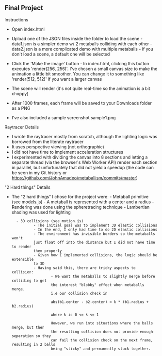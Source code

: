 Final Project
--------------------------------------------

Instructions
- Open index.html
- Upload one of the JSON files inside the folder to load the scene 
 		- data1.json is a simpler demo w/ 2 metaballs colliding with each other
		- data2.json is a more complicated demo with multiple metaballs
		- if you don't load a scene, a default one will be selected
		
- Click the 'Make the image' button
		- In index.html, clicking this button executes 'render(256, 256)'. I've chosen
		a small canvas size to make the animation a little bit smoother. You can 
		change it to something like 'render(512, 512)' if you want a larger canvas
		
- The scene will render (it's not quite real-time so the animation is a bit choppy)
- After 1000 frames, each frame will be saved to your Downloads folder as a PNG
- I've also included a sample screenshot sample1.png

Raytracer Details
- I wrote the raytracer mostly from scratch, although the lighting logic was 
	borrowed from the literate raytracer
- It uses perspective viewing (not orthographic)
- I did not have time to implement acceleration structures
- I experimented with dividing the canvas into 8 sections and letting a separate
thread (via the browser's Web Worker API) render each section in parallel, but 
unfortunately that did not yield a speedup (the code can be seen in my Git 
	history or https://github.com/JohnAmadeo/metaballism/commits/master)

"2 Hard things" Details
- The "2 hard things" I chose for the project were:
		- Metaball primitive (see models.js)
				- A metaball is represented with a center and a radius
				- Rendering was done using the spheretracing technique
				- Lambertian shading was used for lighting
				
		- 3D collisions (see motion.js)
				- The initial goal was to implement 3D elastic collisions
				- In the end, I only had time to do 2D elastic collisions
				- The environment has invisible borders so the metaballs won't 
				just float off into the distance but I did not have time to render 
				them properly
				- Given how I implemented collisions, the logic should be extensible
				to 3D
				- Having said this, there are tricky aspects to collision:
						- We want the metaballs to slightly merge before colliding to get 
						the interest "blobby" effect when metaballs merge.
						i.e our collision check in 
						 
						abs(b1.center - b2.center) < k * (b1.radius + b2.radius)
						
						where k is 0 <= k <= 1
						
						However, we run into situations where the balls merge, but then 
						the resulting collision does not provide enough separation so they
						can fail the collision check on the next frame, resulting in 2 balls 
						being "sticky" and permanently stuck together.




